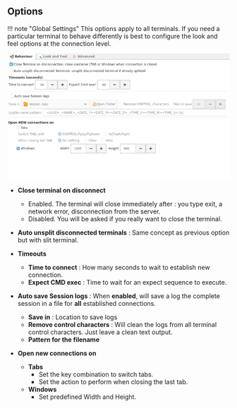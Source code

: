 ## Options

!!! note "Global Settings"
    This options apply to all terminals. If you need a particular terminal to behave differently is best to configure the look and feel options at the connection level.

![](images/to1.png)

+ __Close terminal on disconnect__
    - Enabled. The terminal will close immediately after : you type exit, a network error, disconnection from the server.
    - Disabled. You will be asked if you really want to close the terminal.
+ __Auto unsplit disconnected terminals__ : Same concept as previous option but with slit terminal.
+ __Timeouts__
    - __Time to connect__ : How many seconds to wait to establish new connection.
    - __Expect CMD exec__ : Time to wait for an expect sequence to execute.

+ __Auto save Session logs__ : When __enabled__, will save a log the complete session in a file for __all__ established connections.
    - __Save in__ : Location to save logs
    - __Remove control characters__ : Will clean the logs from all terminal control characters. Just leave a clean text output.
    - __Pattern for the filename__
+ __Open new connections on__
    - __Tabs__
        - Set the key combination to switch tabs.
        - Set the action to perform when closing the last tab.
    - __Windows__
        - Set predefined Width and Height.


